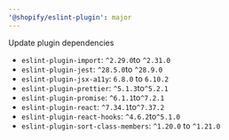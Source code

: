 ```yaml
---
'@shopify/eslint-plugin': major
---
```


Update plugin dependencies

- `eslint-plugin-import`: `^2.29.0`to `^2.31.0`
- `eslint-plugin-jest`: `^28.5.0`to `^28.9.0`
- `eslint-plugin-jsx-a11y`: `6.8.0` to `6.10.2`
- `eslint-plugin-prettier`: `^5.1.3`to`^5.2.1`
- `eslint-plugin-promise`: `^6.1.1`to`^7.2.1`
- `eslint-plugin-react`: `^7.34.1`to`^7.37.2`
- `eslint-plugin-react-hooks`: `^4.6.2`to`^5.1.0`
- `eslint-plugin-sort-class-members`: `^1.20.0` to `^1.21.0`

